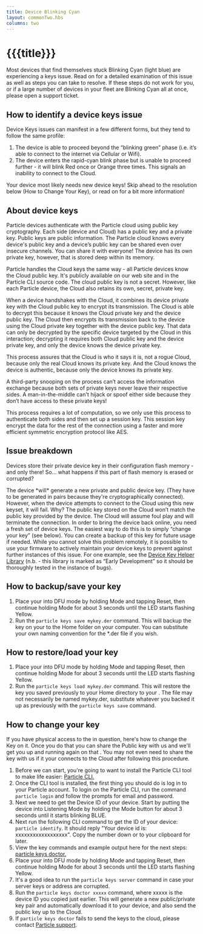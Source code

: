 ```yaml
---
title: Device Blinking Cyan
layout: commonTwo.hbs
columns: two
---
```


# {{{title}}}
Most devices that find themselves stuck Blinking Cyan (light blue) are experiencing a keys issue. Read on for a detailed examination of this issue as well as steps you can take to resolve. If these steps do not work for you, or if a large number of devices in your fleet are Blinking Cyan all at once, please open a support ticket.

## How to identify a device keys issue

Device Keys issues can manifest in a few different forms, but they tend to follow the same profile:

1) The device is able to proceed beyond the “blinking green” phase (i.e. it’s able to connect to the internet via Cellular or Wifi).  
2) The device enters the rapid-cyan blink phase but is unable to proceed further - it will blink Red once or Orange three times. This signals an inability to connect to the Cloud.   
  
Your device most likely needs new device keys! Skip ahead to the resolution below (How to Change Your Key), or read on for a bit more information!
  
## About device keys

Particle devices authenticate with the Particle cloud using public key cryptography. Each side (device and Cloud) has a public key and a private key. Public keys are public information. The Particle cloud knows every device's public key and a device’s public key can be shared even over insecure channels. You can share it with everyone! The device has its own private key, however, that is stored deep within its memory. 

Particle handles the Cloud keys the same way - all Particle devices know the Cloud public key. It's publicly available on our web site and in the Particle CLI source code. The cloud public key is not a secret. However, like each Particle device, the Cloud also retains its own, secret, private key.

When a device handshakes with the Cloud, it combines its device private key with the Cloud public key to encrypt its transmission. The Cloud is able to decrypt this because it knows the Cloud private key and the device public key. The Cloud then encrypts its transmission back to the device using the Cloud private key together with the device public key. That data can only be decrypted by the specific device targeted by the Cloud in this interaction; decrypting it requires both Cloud public key and the device private key, and only the device knows the device private key. 

This process assures that the Cloud is who it says it is, not a rogue Cloud, because only the real Cloud knows its private key. And the Cloud knows the device is authentic, because only the device knows its private key.

A third-party snooping on the process can’t access the information exchange because both sets of private keys never leave their respective sides. A man-in-the-middle can't hijack or spoof either side because they don’t have access to these private keys! 

This process requires a lot of computation, so we only use this process to authenticate both sides and then set up a session key. This session key encrypt the data for the rest of the connection using a faster and more efficient symmetric encryption protocol like AES. 

## Issue breakdown

Devices store their private device key in their configuration flash memory - and only there! So… what happens if this part of flash memory is erased or corrupted?

The device \*will\* generate a new private and public device key. (They have to be generated in pairs because they're cryptographically connected). However, when the device attempts to connect to the Cloud using this new keyset, it will fail. Why? The public key stored on the Cloud won’t match the public key provided by the device. The Cloud will assume foul play and will terminate the connection. In order to bring the device back online, you need a fresh set of device keys. The easiest way to do this is to simply “change your key” (see below). You can create a backup of this key for future usage if needed. While you cannot solve this problem remotely, it is possible to use your firmware to actively maintain your device keys to prevent against further instances of this issue. For one example, see the [Device Key Helper Library](https://github.com/rickkas7/DeviceKeyHelperRK) (n.b. - this library is marked as “Early Development” so it should be thoroughly tested in the instance of bugs). 

## How to backup/save your key

1. Place your into DFU mode by holding Mode and tapping Reset, then continue holding Mode for about 3 seconds until the LED starts flashing Yellow.
2. Run the `particle keys save mykey.der` command. This will backup the key on your to the Home folder on your computer. You can substitute your own naming convention for the \*.der file if you wish.

## How to restore/load your key

1. Place your into DFU mode by holding Mode and tapping Reset, then continue holding Mode for about 3 seconds until the LED starts flashing Yellow.
2. Run the `particle keys load mykey.der` command. This will restore the key you saved previously to your Home directory to your . The file may not necessarily be named mykey.der, substitute whatever you backed it up as previously with the `particle keys save` command.

## How to change your key

If you have physical access to the in question, here's how to change the Key on it. Once you do that you can share the Public key with us and we'll get you up and running again on that . You may not even need to share the key with us if it your connects to the Cloud after following this procedure.

1. Before we can start, you're going to want to install the Particle CLI tool to make life easier: [Particle CLI.](/getting-started/developer-tools/cli/)
2. Once the CLI tool is installed, the first thing you should do is log in to your Particle account. To login on the Particle CLI, run the command `particle login` and follow the prompts for email and password.
3. Next we need to get the Device ID of your device. Start by putting the device into Listening Mode by holding the Mode button for about 3 seconds until it starts blinking BLUE.
4. Next run the following CLI command to get the ID of your device: `particle identify`. It should reply "Your device id is: xxxxxxxxxxxxxxxxxx". Copy the number down or to your clipboard for later.
5. View the key commands and example output here for the next steps: [particle keys doctor.](/reference/developer-tools/cli/#particle-keys-doctor)
6. Place your into DFU mode by holding Mode and tapping Reset, then continue holding Mode for about 3 seconds until the LED starts flashing Yellow.
7. It's a good idea to run the `particle keys server` command in case your server keys or address are corrupted.
8. Run the `particle keys doctor xxxxx` command, where xxxxx is the device ID you copied just earlier. This will generate a new public/private key pair and automatically download it to your device, and also send the public key up to the Cloud.
9. If `particle keys doctor` fails to send the keys to the cloud, please contact [Particle support](https://support.particle.io/).
